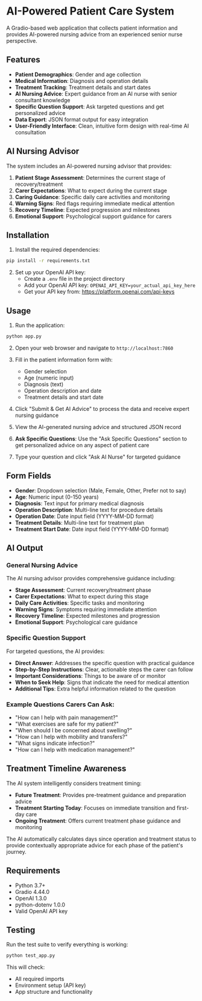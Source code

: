 # AI-Powered Patient Care System

A Gradio-based web application that collects patient information and provides AI-powered nursing advice from an experienced senior nurse perspective.

## Features

- **Patient Demographics**: Gender and age collection
- **Medical Information**: Diagnosis and operation details
- **Treatment Tracking**: Treatment details and start dates
- **AI Nursing Advice**: Expert guidance from an AI nurse with senior consultant knowledge
- **Specific Question Support**: Ask targeted questions and get personalized advice
- **Data Export**: JSON format output for easy integration
- **User-Friendly Interface**: Clean, intuitive form design with real-time AI consultation

## AI Nursing Advisor

The system includes an AI-powered nursing advisor that provides:

1. **Patient Stage Assessment**: Determines the current stage of recovery/treatment
2. **Carer Expectations**: What to expect during the current stage
3. **Caring Guidance**: Specific daily care activities and monitoring
4. **Warning Signs**: Red flags requiring immediate medical attention
5. **Recovery Timeline**: Expected progression and milestones
6. **Emotional Support**: Psychological support guidance for carers

## Installation

1. Install the required dependencies:
```bash
pip install -r requirements.txt
```

2. Set up your OpenAI API key:
   - Create a `.env` file in the project directory
   - Add your OpenAI API key: `OPENAI_API_KEY=your_actual_api_key_here`
   - Get your API key from: https://platform.openai.com/api-keys

## Usage

1. Run the application:
```bash
python app.py
```

2. Open your web browser and navigate to `http://localhost:7860`

3. Fill in the patient information form with:
   - Gender selection
   - Age (numeric input)
   - Diagnosis (text)
   - Operation description and date
   - Treatment details and start date

4. Click "Submit & Get AI Advice" to process the data and receive expert nursing guidance

5. View the AI-generated nursing advice and structured JSON record

6. **Ask Specific Questions**: Use the "Ask Specific Questions" section to get personalized advice on any aspect of patient care

7. Type your question and click "Ask AI Nurse" for targeted guidance

## Form Fields

- **Gender**: Dropdown selection (Male, Female, Other, Prefer not to say)
- **Age**: Numeric input (0-150 years)
- **Diagnosis**: Text input for primary medical diagnosis
- **Operation Description**: Multi-line text for procedure details
- **Operation Date**: Date input field (YYYY-MM-DD format)
- **Treatment Details**: Multi-line text for treatment plan
- **Treatment Start Date**: Date input field (YYYY-MM-DD format)

## AI Output

### General Nursing Advice
The AI nursing advisor provides comprehensive guidance including:

- **Stage Assessment**: Current recovery/treatment phase
- **Carer Expectations**: What to expect during this stage
- **Daily Care Activities**: Specific tasks and monitoring
- **Warning Signs**: Symptoms requiring immediate attention
- **Recovery Timeline**: Expected milestones and progression
- **Emotional Support**: Psychological care guidance

### Specific Question Support
For targeted questions, the AI provides:

- **Direct Answer**: Addresses the specific question with practical guidance
- **Step-by-Step Instructions**: Clear, actionable steps the carer can follow
- **Important Considerations**: Things to be aware of or monitor
- **When to Seek Help**: Signs that indicate the need for medical attention
- **Additional Tips**: Extra helpful information related to the question

### Example Questions Carers Can Ask:
- "How can I help with pain management?"
- "What exercises are safe for my patient?"
- "When should I be concerned about swelling?"
- "How can I help with mobility and transfers?"
- "What signs indicate infection?"
- "How can I help with medication management?"

## Treatment Timeline Awareness

The AI system intelligently considers treatment timing:

- **Future Treatment**: Provides pre-treatment guidance and preparation advice
- **Treatment Starting Today**: Focuses on immediate transition and first-day care
- **Ongoing Treatment**: Offers current treatment phase guidance and monitoring

The AI automatically calculates days since operation and treatment status to provide contextually appropriate advice for each phase of the patient's journey.

## Requirements

- Python 3.7+
- Gradio 4.44.0
- OpenAI 1.3.0
- python-dotenv 1.0.0
- Valid OpenAI API key

## Testing

Run the test suite to verify everything is working:
```bash
python test_app.py
```

This will check:
- All required imports
- Environment setup (API key)
- App structure and functionality
